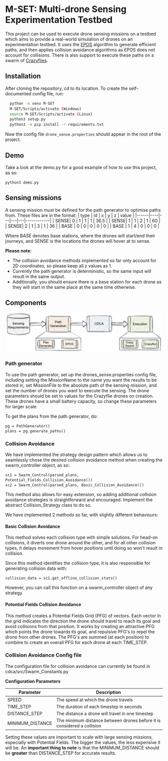 

# M-SET: Multi-drone Sensing Experimentation Testbed
This project can be used to execute drone sensing missions on a testbed which aims to provide a real-world simulation of drones on an experimentation testbed. It uses the [EPOS](https://github.com/epournaras/EPOS) algorithm to generate efficient paths, and then applies collision avoidance algorithms as EPOS does not account for collisions. There is also support to execute these paths on a swarm of [Crazyflies](https://www.bitcraze.io/products/crazyflie-2-1/).









## Installation

After cloning the repository, cd to its location. To create the self-documented config file, run:

```bash
  python -m venv M-SET
  M-SET/Scripts/activate (Windows)
  source M-SET/Scripts/activate (Linux)
  python3 setup.py
  python3 -m pip install -r requirements.txt
```
Now the config file ```drone_sense.properties``` should appear in the root of the project.

## Demo
Take a look at the demo.py for a good example of how to use this project, as so:
```
python3 demo.py
```




## Sensing missions
A sensing mission must be defined for the path generator to optimise paths from. These files are in the format:
| type | id | x | y | z | value      |
|------|----|---|---|---|------------|
| SENSE| 0  | 1 | 1 | 1 | 36.5       |
| SENSE| 1  | 1 | 2 | 1 | 60         |
| SENSE| 2  | 1 | 3 | 1 | 36         |
| BASE | 0  | 0 | 0 | 0 | 0          |
| BASE | 1  | 4 | 0 | 0 | 0          |

Where BASE denotes base stations, where the drones will start/end their journeys, and SENSE is the locations the drones will hover at to sense.

**Please note:**

- The collision avoidance methods implemented so far only account for 2D coordinates, so please keep all z values as 1.
- Currently the path generator is deterministic, so the same input will result in the same output.
- Additionally, you should ensure there is a base station for each drone as they will start in the same place at the same time otherwise.




## Components

![Component Diagram](Component_Diagram.png)

### Path generator

To use the path generator, set up the drones_sense.properties config file, including setting the MissionName to the name you want the results to be stored in, set MissionFile to the absolute path of the sensing mission, and set the  number of drones you want to execute the sensing. The drone parameters should be set to values for the Crazyflie drones on creation. These drones have a small battery capacity, so change these parameters for larger scale

To get the plans from the path generator, do:
```
pg = PathGenerator()
plans = pg.generate_paths()
```

### Collision Avoidance
We have implemented the strategy design pattern which allows us to seamlessly chose the desired collision avoidance method when creating the swarm_controller object, as so:

```
sc1 = Swarm_Control(parsed_plans, Potential_Fields_Collision_Avoidance())
sc2 = Swarm_Control(parsed_plans, Basic_Collision_Avoidance())
```
This method also allows for easy extension, so adding additional collision avoidance strategies is straightforward and encouraged. Implement the abstract Collision_Strategy class to do so.

We have implemented 2 methods so far, with slightly different behaviours:

#### Basic Collision Avoidance
This method solves each collision type with simple solutions. For  head-on collisions, it diverts one drone around the other, and for all other collision types, it delays movement from hover positions until doing so won't result in collision.

Since this method identifies the collision type, it is also responsible for generating collision data with:
```
collision_data = sc1.get_offline_collision_stats()
```
However, you can call this function on a swarm_controller object of any strategy.

#### Potential Fields Collision Avoidance
This method creates a Potential Fields Grid (PFG) of vectors. Each vector in the grid indicates the direction the drone should travel to reach its goal and avoid collisions from that position.
It works by creating an attractive PFG which points the drone towards its goal, and repulsive PFG's to repel the drone from other drones. The PFG's are summed (at each position) to combine to create an overall PFG for each drone at each TIME_STEP.


### Collision Avoidance Config file
The configuration file for collision avoidance can currently be found in cdca/src/Swarm_Constants.py

**Configuration Parameters**

| Parameter          | Description                                                             |
|--------------------|-------------------------------------------------------------------------|
| SPEED              | The speed at which the drone travels                                    |
| TIME_STEP          | The duration of each timestep in seconds                                |
| DISTANCE_STEP      | The distance a drone will travel in one timestep                        |
| MINIMUM_DISTANCE   | The minimum distance between drones before it is considered a collision |

Setting these values are important to scale with large sensing missions, especially with Potential Fields. The bigger the values, the less expensive it will be. An **important thing to note** is that the MINIMUM_DISTANCE should be **greater** than DISTANCE_STEP for accurate results.
